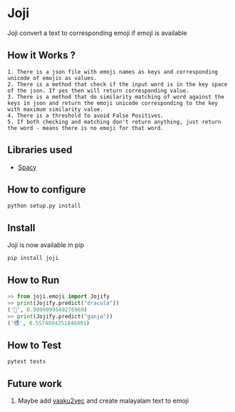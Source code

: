 # Joji 
Joji convert a text to corresponding emoji if emoji is available

## How it Works ?
```
1. There is a json file with emoji names as keys and corresponding unicode of emojis as values.
2. There is a method that check if the input word is in the key space of the json. If yes then will return corresponding value.
3. There is a method that do similarity matching of word against the keys in json and return the emoji unicode corresponding to the key with maximum similarity value.
4. There is a threshold to avoid False Positives.
5. If both checking and matching don't return anything, just return the word - means there is no emoji for that word. 
```

## Libraries used
- [Spacy](https://spacy.io)
## How to configure 
```
python setup.py install 
```

## Install

Joji is now available in pip

```
pip install joji
```

## How to Run 

```python
>> from joji.emoji import Jojify
>> print(Jojify.predict("dracula"))
('🧛', 0.9999999549276969)
>> print(Jojify.predict("ganja"))
('🚭', 0.5574894251846991)

```

## How to Test 
```
pytest tests
```

## Future work
1. Maybe add [vaaku2vec](https://github.com/adamshamsudeen/Vaaku2Vec) and create malayalam text to emoji  
